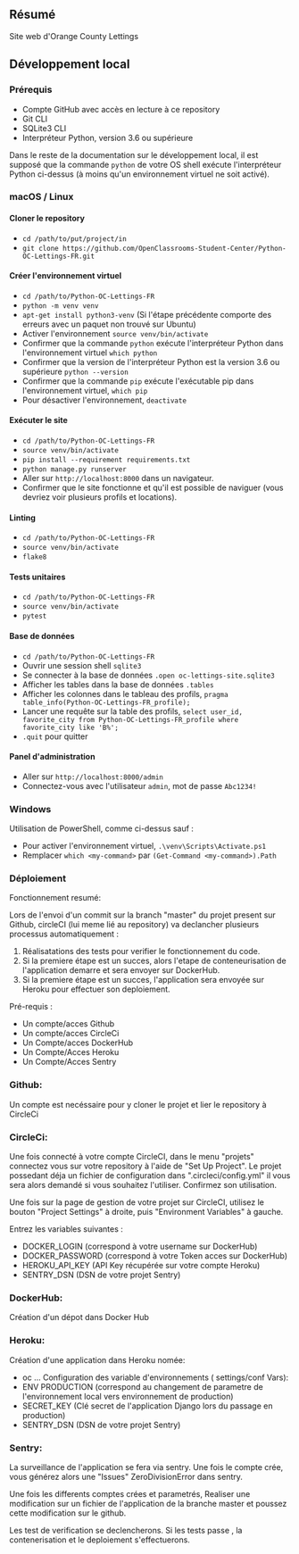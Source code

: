 ## Résumé

Site web d'Orange County Lettings

## Développement local

### Prérequis

- Compte GitHub avec accès en lecture à ce repository
- Git CLI
- SQLite3 CLI
- Interpréteur Python, version 3.6 ou supérieure

Dans le reste de la documentation sur le développement local, il est supposé que la commande `python` de votre OS shell exécute l'interpréteur Python ci-dessus (à moins qu'un environnement virtuel ne soit activé).

### macOS / Linux

#### Cloner le repository

- `cd /path/to/put/project/in`
- `git clone https://github.com/OpenClassrooms-Student-Center/Python-OC-Lettings-FR.git`

#### Créer l'environnement virtuel

- `cd /path/to/Python-OC-Lettings-FR`
- `python -m venv venv`
- `apt-get install python3-venv` (Si l'étape précédente comporte des erreurs avec un paquet non trouvé sur Ubuntu)
- Activer l'environnement `source venv/bin/activate`
- Confirmer que la commande `python` exécute l'interpréteur Python dans l'environnement virtuel
`which python`
- Confirmer que la version de l'interpréteur Python est la version 3.6 ou supérieure `python --version`
- Confirmer que la commande `pip` exécute l'exécutable pip dans l'environnement virtuel, `which pip`
- Pour désactiver l'environnement, `deactivate`

#### Exécuter le site

- `cd /path/to/Python-OC-Lettings-FR`
- `source venv/bin/activate`
- `pip install --requirement requirements.txt`
- `python manage.py runserver`
- Aller sur `http://localhost:8000` dans un navigateur.
- Confirmer que le site fonctionne et qu'il est possible de naviguer (vous devriez voir plusieurs profils et locations).

#### Linting

- `cd /path/to/Python-OC-Lettings-FR`
- `source venv/bin/activate`
- `flake8`

#### Tests unitaires

- `cd /path/to/Python-OC-Lettings-FR`
- `source venv/bin/activate`
- `pytest`

#### Base de données

- `cd /path/to/Python-OC-Lettings-FR`
- Ouvrir une session shell `sqlite3`
- Se connecter à la base de données `.open oc-lettings-site.sqlite3`
- Afficher les tables dans la base de données `.tables`
- Afficher les colonnes dans le tableau des profils, `pragma table_info(Python-OC-Lettings-FR_profile);`
- Lancer une requête sur la table des profils, `select user_id, favorite_city from
  Python-OC-Lettings-FR_profile where favorite_city like 'B%';`
- `.quit` pour quitter

#### Panel d'administration

- Aller sur `http://localhost:8000/admin`
- Connectez-vous avec l'utilisateur `admin`, mot de passe `Abc1234!`

### Windows

Utilisation de PowerShell, comme ci-dessus sauf :

- Pour activer l'environnement virtuel, `.\venv\Scripts\Activate.ps1` 
- Remplacer `which <my-command>` par `(Get-Command <my-command>).Path`

### Déploiement

Fonctionnement resumé:

Lors de l'envoi d'un commit sur la branch "master" du projet present sur Github, circleCI (lui meme lié au repository) va declancher plusieurs processus automatiquement :
1. Réalisatations des tests pour verifier le fonctionnement du code.
2. Si la premiere étape est un succes, alors l'etape de conteneurisation de l'application demarre et sera envoyer sur DockerHub.
3. Si la premiere étape est un succes, l'application sera envoyée sur Heroku pour effectuer son deploiement.
  


Pré-requis :

- Un compte/acces Github
- Un compte/acces CircleCi
- Un Compte/acces DockerHub
- Un Compte/Acces Heroku
- Un Compte/Acces Sentry


### Github:

Un compte est necéssaire pour y cloner le projet et lier le repository à CircleCi

### CircleCi:

Une fois connecté à votre compte CircleCI, dans le menu "projets" connectez vous sur votre repository à l'aide de "Set Up Project".
Le projet possedant déja un fichier de configuration dans ".circleci/config.yml" il vous sera alors demandé si vous souhaitez l'utiliser.
Confirmez son utilisation.

Une fois sur la page de gestion de votre projet sur CircleCI, utilisez le bouton "Project Settings" à droite, puis "Environment Variables" à gauche. 

Entrez les variables suivantes :

- DOCKER_LOGIN (correspond à votre username sur DockerHub)
- DOCKER_PASSWORD (correspond à votre Token acces sur DockerHub)
- HEROKU_API_KEY (API Key récupérée sur votre compte Heroku)
- SENTRY_DSN (DSN de votre projet Sentry)


### DockerHub:
Création d'un dépot dans Docker Hub
### Heroku:
Création d'une application dans Heroku nomée:
- oc ...
Configuration des variable d'environnements ( settings/conf Vars):
- ENV PRODUCTION (correspond au changement de parametre de l'environnement local vers environnement de production)
- SECRET_KEY (Clé secret de l'application Django lors du passage en production)
- SENTRY_DSN (DSN de votre projet Sentry)
### Sentry:
La surveillance de l'application se fera via sentry.
Une fois le compte crée, vous générez alors une "Issues" ZeroDivisionError dans sentry.


Une fois les differents comptes crées et parametrés,
Realiser une modification sur un fichier de l'application de la branche master et poussez cette modification sur le github.

Les test de verification se declencherons.
Si les tests passe , la contenerisation et le deploiement s'effectuerons.










